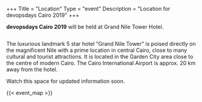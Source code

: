 +++
Title = "Location"
Type = "event"
Description = "Location for devopsdays Cairo 2019"
+++

**devopsdays Cairo 2019** will be held at Grand Nile Tower Hotel.


<p><img src="https://t-ec.bstatic.com/images/hotel/max1280x900/151/151807169.jpg" alt="" /></p>
<p>The luxurious landmark 5 star hotel &ldquo;Grand Nile Tower&rdquo; is poised directly on the magnificent Nile with a prime location in central Cairo, close to many cultural and tourist attractions. It is located in the Garden City area close to the centre of modern Cairo. The Cairo International Airport is approx. 20 km away from the hotel.</p>


Watch this space for updated information soon.

<!-- Uncomment this only if you have set the coordinates for your location in the config yaml. Get Latitude and Longitude of a Point: http://itouchmap.com/latlong.html -->
{{< event_map >}}
